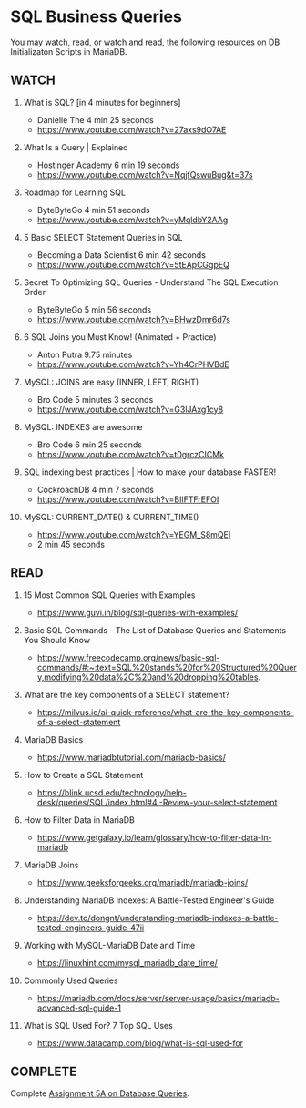 # SQL Business Queries

You may watch, read, or watch and read, the following resources on DB Initializaton Scripts in MariaDB.

## WATCH

1. What is SQL? [in 4 minutes for beginners]
    - Danielle The 4 min 25 seconds
    - https://www.youtube.com/watch?v=27axs9dO7AE

2. What Is a Query | Explained
    - Hostinger Academy 6 min 19 seconds
    - https://www.youtube.com/watch?v=NqjfQswuBug&t=37s

3. Roadmap for Learning SQL
    - ByteByteGo 4 min 51 seconds
    - https://www.youtube.com/watch?v=yMqldbY2AAg

4. 5 Basic SELECT Statement Queries in SQL
    - Becoming a Data Scientist 6 min 42 seconds
    - https://www.youtube.com/watch?v=5tEApCGgpEQ

5. Secret To Optimizing SQL Queries - Understand The SQL Execution Order
    - ByteByteGo 5 min 56 seconds
    - https://www.youtube.com/watch?v=BHwzDmr6d7s

6. 6 SQL Joins you Must Know! (Animated + Practice)
    - Anton Putra 9.75 minutes
    - https://www.youtube.com/watch?v=Yh4CrPHVBdE

7. MySQL: JOINS are easy (INNER, LEFT, RIGHT)
    - Bro Code 5 minutes 3 seconds
    - https://www.youtube.com/watch?v=G3lJAxg1cy8

8. MySQL: INDEXES are awesome
    - Bro Code 6 min 25 seconds
    - https://www.youtube.com/watch?v=t0grczCICMk

9. SQL indexing best practices | How to make your database FASTER!
    - CockroachDB 4 min 7 seconds
    - https://www.youtube.com/watch?v=BIlFTFrEFOI

10. MySQL: CURRENT_DATE() & CURRENT_TIME()
    - https://www.youtube.com/watch?v=YEGM_S8mQEI
    - 2 min 45 seconds

## READ

1. 15 Most Common SQL Queries with Examples
    - https://www.guvi.in/blog/sql-queries-with-examples/

2. Basic SQL Commands - The List of Database Queries and Statements You Should Know
    - https://www.freecodecamp.org/news/basic-sql-commands/#:~:text=SQL%20stands%20for%20Structured%20Query,modifying%20data%2C%20and%20dropping%20tables.

3. What are the key components of a SELECT statement?
    - https://milvus.io/ai-quick-reference/what-are-the-key-components-of-a-select-statement

4. MariaDB Basics
    - https://www.mariadbtutorial.com/mariadb-basics/

5. How to Create a SQL Statement
    - https://blink.ucsd.edu/technology/help-desk/queries/SQL/index.html#4.-Review-your-select-statement

6. How to Filter Data in MariaDB
    - https://www.getgalaxy.io/learn/glossary/how-to-filter-data-in-mariadb

7. MariaDB Joins
    - https://www.geeksforgeeks.org/mariadb/mariadb-joins/

8. Understanding MariaDB Indexes: A Battle-Tested Engineer's Guide
    - https://dev.to/dongnt/understanding-mariadb-indexes-a-battle-tested-engineers-guide-47ii

9. Working with MySQL-MariaDB Date and Time
    - https://linuxhint.com/mysql_mariadb_date_time/

10. Commonly Used Queries
    - https://mariadb.com/docs/server/server-usage/basics/mariadb-advanced-sql-guide-1

11. What is SQL Used For? 7 Top SQL Uses
    - https://www.datacamp.com/blog/what-is-sql-used-for

## COMPLETE

Complete [Assignment 5A on Database Queries](5A_Assignment_DatabaseQueries.md).
